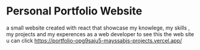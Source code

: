 # Personal Portfolio Website
a small website created with react that showcase my knowlege, my skills , my projects and my experences as a web developer 
to see this the web site u can click https://portfolio-opg9saju5-mayssabjs-projects.vercel.app/
